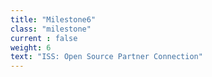 ```yaml
---
title: "Milestone6"
class: "milestone"
current : false
weight: 6
text: "ISS: Open Source Partner Connection"
---
```

